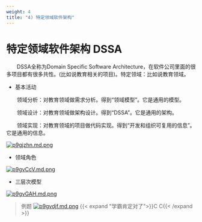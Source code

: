 ```yaml
---
weight: 4
title: "4) 特定领域软件架构"
---
```


# 特定领域软件架构 DSSA

&emsp;&emsp;DSSA全称为Domain Specific Software Architecture，在软件公司里面的很多项目都有很多共性。(比如说教育相关的项目)。特定领域：比如说教育领域。

- 基本活动

&emsp;&emsp;领域分析：对教育领域做需求分析。得到“领域模型”。它是通用的模型。

&emsp;&emsp;领域设计：对教育领域做架构设计。得到“DSSA”。它是通用的架构。

&emsp;&emsp;领域实现：对教育领域的项目做代码实现。得到“开发和组织可复用的信息”。它是通用的信息。

[![p9gjzhn.md.png](https://s1.ax1x.com/2023/05/15/p9gjzhn.md.png)](https://imgse.com/i/p9gjzhn)

- 领域角色

[![p9gvCcV.md.png](https://s1.ax1x.com/2023/05/15/p9gvCcV.md.png)](https://imgse.com/i/p9gvCcV)

- 三层次模型

[![p9gvGAH.md.png](https://s1.ax1x.com/2023/05/15/p9gvGAH.md.png)](https://imgse.com/i/p9gvGAH)

>例题
[![p9gvdjf.md.png](https://s1.ax1x.com/2023/05/15/p9gvdjf.md.png)](https://imgse.com/i/p9gvdjf)
{{< expand "学霸肯定对了">}}C C{{< /expand >}}
